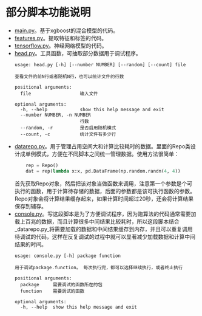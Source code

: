 # 部分脚本功能说明
- [main.py](main.py)。基于xgboost的混合模型的代码。
- [features.py](features.py)。提取特征和标签的代码。
- [tensorflow.py](tensorflow.py)。神经网络模型的代码。
- [head.py](head.py)。工具函数，可抽取部分数据用于调试程序。
	```
	usage: head.py [-h] [--number NUMBER] [--random] [--count] file

	查看文件的前N行或者随机N行，也可以统计文件的行数

	positional arguments:
	  file                  输入文件

	optional arguments:
	  -h, --help            show this help message and exit
	  --number NUMBER, -n NUMBER
							行数
	  --random, -r          是否启用随机模式
	  --count, -c           统计文件有多少行
	```
- [datarepo.py](datarepo.py)。用于管理占用空间大和计算比较耗时的数据。里面的Repo类设计成单例模式，方便在不同脚本之间统一管理数据。使用方法很简单：
	```python
        rep = Repo()
        dat = rep(lambda x:x, pd.DataFrame(np.random.randn(4, 4))
	```
    首先获取Repo对象，然后把该对象当做函数来调用，注意第一个参数是个可执行的函数，用于计算待存储的数据，后面的参数都是该可执行函数的参数。Repo对象会将计算结果缓存起来，如果计算时间超过20秒，还会将计算结果保存到辅存。
- [console.py](console.py)。写这段脚本是为了方便调试程序，因为跑算法的代码通常需要加载上百兆的数据，而且计算很多中间结果比较耗时，所以这段脚本结合_datarepo.py_将需要加载的数据和中间结果缓存到内存，并且可以重复调用待调试的代码，这样在反复调试的过程中就可以显著减少加载数据和计算中间结果的时间。
	```
	usage: console.py [-h] package function

	用于调试package.function。 每次执行完，都可以选择继续执行，或者终止执行

	positional arguments:
	  package     需要调试的函数所在的包
	  function    需要调试的函数

	optional arguments:
	  -h, --help  show this help message and exit
	```